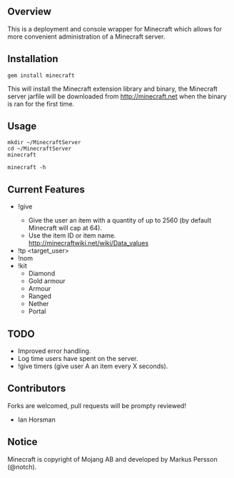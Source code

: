 Overview
--------

This is a deployment and console wrapper for Minecraft which allows for more
convenient administration of a Minecraft server.

Installation
------------

    gem install minecraft

This will install the Minecraft extension library and binary, the Minecraft
server jarfile will be downloaded from http://minecraft.net when the binary is
ran for the first time.

Usage
-----

    mkdir ~/MinecraftServer
    cd ~/MinecraftServer
    minecraft

    minecraft -h

Current Features
----------------

- !give <item> <quantity>
  - Give the user an item with a quantity of up to 2560 (by default Minecraft
  will cap at 64).
  - Use the item ID or item name. http://minecraftwiki.net/wiki/Data_values
- !tp <target_user>
- !nom
- !kit
  - Diamond
  - Gold armour
  - Armour
  - Ranged
  - Nether
  - Portal

TODO
----

- Improved error handling.
- Log time users have spent on the server.
- !give timers (give user A an item every X seconds).

Contributors
------------

Forks are welcomed, pull requests will be prompty reviewed!

- Ian Horsman

Notice
------

Minecraft is copyright of Mojang AB and developed by Markus Persson (@notch).
